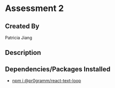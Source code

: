 # Assessment 2

## Created By
Patricia Jiang

## Description

## Dependencies/Packages Installed
- [npm i @pr0gramm/react-text-loop](https://www.npmjs.com/package/@pr0gramm/react-text-loop)